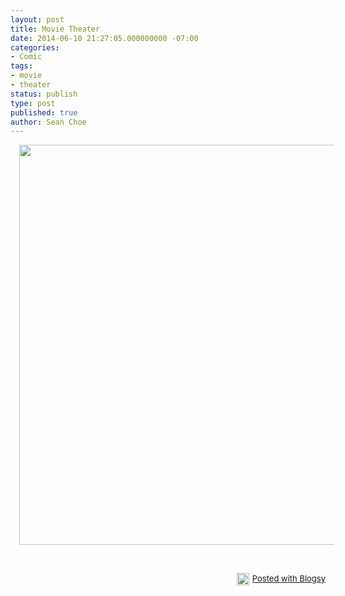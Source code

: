 ```yaml
---
layout: post
title: Movie Theater
date: 2014-06-10 21:27:05.000000000 -07:00
categories:
- Comic
tags:
- movie
- theater
status: publish
type: post
published: true
author: Sean Choe
---
```

<div class="separator" style="clear: both; text-align: center;"><a href="{{ site.baseurl }}/assets/wpid-Photo-20140610222556.jpg" target="_blank" style="margin-left: 1em; margin-right: 1em;"><img src="{{ site.baseurl }}/assets/wpid-Photo-20140610222556.jpg" id="blogsy-1402464386192.8416" class="aligncenter" width="640" height="640" alt="" /></a></div>
<p>&nbsp;</p>
<div style="text-align: right; font-size: small; clear: both;" id="blogsy_footer"><a href="http://blogsyapp.com" target="_blank"><img src="{{ site.baseurl }}/assets/blogsy_footer_icon.png" alt="Posted with Blogsy" style="vertical-align: middle; margin-right: 5px;" width="20" height="20" />Posted with Blogsy</a></div>
